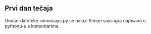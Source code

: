 ## Prvi dan tečaja

Unutar datoteke simonsays.py se nalazi Simon says igra napisana u pythonu-u s komentarima.
